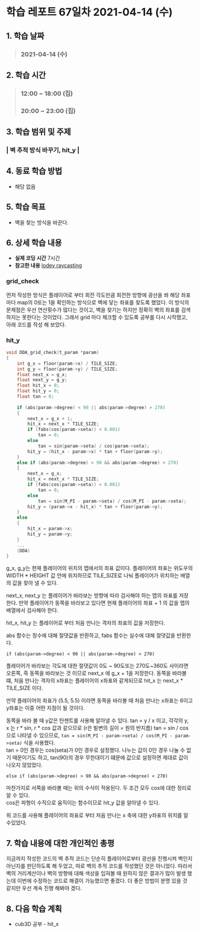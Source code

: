 # 학습 레포트 67일차 2021-04-14 (수)

## 1. 학습 날짜
> ### 2021-04-14 (수)

## 2. 학습 시간
> ### 12:00 ~ 18:00 (집)
> ### 20:00 ~ 23:00 (집)

## 3. 학습 범위 및 주제
### | 벽 추적 방식 바꾸기, hit_y |

## 4. 동료 학습 방법
- 해당 없음

## 5. 학습 목표
- 벽을 찾는 방식을 바꾼다.

## 6. 상세 학습 내용
- **실제 코딩 시간** 7시간
- **참고한 내용** [lodev raycasting](https://lodev.org/cgtutor/raycasting.html)

### grid_check

먼저 작성한 방식은 플레이어로 부터 회전 각도만큼 회전한 방향에 광선을 쏴 해당 좌표 마다 map의 0또는 1을 확인하는 방식으로 벽에 닿는 좌표를 찾도록 했었다. 이 방식의 문제점은 우선 연산횟수가 많다는 것이고, 벽을 찾기는 하지만 정확히 벽의 좌표를 검색하지는 못한다는 것이었다. 그래서 grid 마다 체크할 수 있도록 공부를 다시 시작했고, 아래 코드를 작성 해 보았다.

### hit_y

```c
void DDA_grid_check(t_param *param)
{
    int g_x = floor(param->x) / TILE_SIZE;
    int g_y = floor(param->y) / TILE_SIZE;
    float next_x = g_x;
    float next_y = g_y;
    float hit_x = 0;
    float hit_y = 0;
    float tan = 0;
    
    if (abs(param->degree) < 90 || abs(param->degree) > 270)
    {
        next_x = g_x + 1;
        hit_x = next_x * TILE_SIZE;
        if (fabs(cos(param->seta)) < 0.001)
            tan = 0;
        else
            tan = sin(param->seta) / cos(param->seta);
        hit_y = (hit_x - param->x) * tan + floor(param->y);
    }
    else if (abs(param->degree) > 90 && abs(param->degree) < 270)
    {
        next_x = g_x;
        hit_x = next_x * TILE_SIZE;
        if (fabs(cos(param->seta)) < 0.001)
            tan = 0;
        else
            tan = sin(M_PI - param->seta) / cos(M_PI - param->seta);
        hit_y = (param->x - hit_x) * tan + floor(param->y);
    }
    else
    {
        hit_x = param->x;
        hit_y = param->y;
    }
    ...
    (DDA)
}
```

g_x, g_y는 현재 플레이어의 위치의 맵에서의 좌표 값이다. 플레이어의 좌표는 위도우의 WIDTH * HEIGHT 값 안에 위치하므로 TILE_SIZE로 나눠 플레이어가 위치하는 배열의 값을 찾아 낼 수 있다.

next_x, next_y 는 플레이어가 바라보는 방향에 따라 검사해야 하는 맵의 좌표를 저장한다. 만약 플레이어가 동쪽을 바라보고 있다면 현재 플레이어의 좌표 + 1 의 값을 맵의 배열에서 검사해야 한다. 

hit_x, hit_y 는 플레이어로 부터 처음 만나는 격자의 좌표의 값을 저장한다.

abs 함수는 정수에 대해 절댓값을 반환하고, fabs 함수는 실수에 대해 절댓값을 반환한다.

```
if (abs(param->degree) < 90 || abs(param->degree) > 270)
```
플레이어가 바라보는 각도에 대한 절댓값이 0도 ~ 90도또는 270도~360도 사이라면 오른쪽, 즉 동쪽을 바라보는 것 이므로 next_x 에 g_x + 1을 저장한다. 동쪽을 바라볼 떄, 처음 만나는 격자의 x좌표는 플레이어의 x좌표와 같게되므로 hit_x 는 next_x * TILE_SIZE 이다.

만약 플레이어의 좌표가 (5.5, 5.5) 이라면 동쪽을 바라볼 때 처음 만나는 x좌표는 6이고 y좌표는 이중 어떤 지점이 될 것이다.

동쪽을 바라 볼 때 y값은 탄젠트를 사용해 알아낼 수 있다. tan = y / x 이고, 각각의 y, x 는 r * sin, r * cos 값과 같으므로 (r은 빝변의 길이 = 원의 반지름) tan = sin / cos으로 나타낼 수 있으므로, `tan = sin(M_PI - param->seta) / cos(M_PI - param->seta)` 식을 사용했다.\
tan = 0인 경우는 cos(seta)가 0인 경우로 설정했다. 나누는 값이 0인 경우 나눌 수 없기 때문이기도 하고, tan(90)의 경우 무한대이기 떄문에 값으로 설정하면 제대로 값이 나오지 않았었다.

```
else if (abs(param->degree) > 90 && abs(param->degree) < 270)
```
마찬가지로 서쪽을 바라볼 때는 위의 수식이 적용된다. 두 조건 모두 cos에 대한 정리로 알 수 있다.\
cos은 파형이 수직으로 움직이는 함수이므로 hit_y 값을 알아낼 수 있다.

위 코드를 사용해 플레이어의 좌표로 부터 처음 만나는 x 축에 대한 y좌표의 위치를 알수있었다.

## 7. 학습 내용에 대한 개인적인 총평
지금까지 작성한 코드의 벽 추적 코드는 단순히 플레이어로부터 광선을 진행시켜 벽인지 아닌지를 판단하도록 해 두었고, 따로 벽의 추적 코드를 작성했던 것은 아니었다. 따라서 벽의 거리계산이나 벽의 방향에 대해 색상을 입혀볼 때 원하지 않은 결과가 많이 발생 했는데 이번에 수정하는 코드로 해결이 가능했으면 좋겠다. 더 좋은 방법이 분명 있을 것 같지만 우선 계속 진행 해봐야 겠다.

## 8. 다음 학습 계획
- cub3D 공부 - hit_x